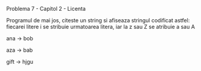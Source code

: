 Problema 7 - Capitol 2 - Licenta

Programul de mai jos, citeste un string si afiseaza stringul codificat astfel:
fiecarei litere i se stribuie urmatoarea litera, iar la z sau Z se atribuie a sau A

ana -> bob

aza -> bab

gift -> hjgu
